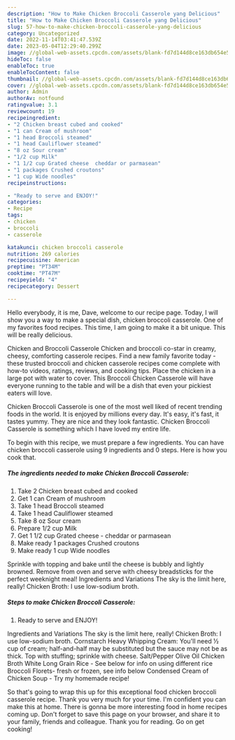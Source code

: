 ```yaml
---
description: "How to Make Chicken Broccoli Casserole yang Delicious"
title: "How to Make Chicken Broccoli Casserole yang Delicious"
slug: 57-how-to-make-chicken-broccoli-casserole-yang-delicious
category: Uncategorized
date: 2022-11-14T03:41:47.539Z
date: 2023-05-04T12:29:40.299Z
image: //global-web-assets.cpcdn.com/assets/blank-fd7d144d8ce163db654e5a02c40b08a2775adb7897d16e4062681dc7e1b2800f.png
hideToc: false
enableToc: true
enableTocContent: false
thumbnail: //global-web-assets.cpcdn.com/assets/blank-fd7d144d8ce163db654e5a02c40b08a2775adb7897d16e4062681dc7e1b2800f.png
cover: //global-web-assets.cpcdn.com/assets/blank-fd7d144d8ce163db654e5a02c40b08a2775adb7897d16e4062681dc7e1b2800f.png
author: Admin
authorAv: notfound
ratingvalue: 3.1
reviewcount: 19
recipeingredient:
- "2 Chicken breast cubed and cooked"
- "1 can Cream of mushroom"
- "1 head Broccoli steamed"
- "1 head Cauliflower steamed"
- "8 oz Sour cream"
- "1/2 cup Milk"
- "1 1/2 cup Grated cheese  cheddar or parmasean"
- "1 packages Crushed croutons"
- "1 cup Wide noodles"
recipeinstructions:

- "Ready to serve and ENJOY!"
categories:
- Recipe
tags:
- chicken
- broccoli
- casserole

katakunci: chicken broccoli casserole 
nutrition: 269 calories
recipecuisine: American
preptime: "PT34M"
cooktime: "PT47M"
recipeyield: "4"
recipecategory: Dessert

---
```



Hello everybody, it is me, Dave, welcome to our recipe page. Today, I will show you a way to make a special dish, chicken broccoli casserole. One of my favorites food recipes. This time, I am going to make it a bit unique. This will be really delicious.

Chicken and Broccoli Casserole Chicken and broccoli co-star in creamy, cheesy, comforting casserole recipes. Find a new family favorite today - these trusted broccoli and chicken casserole recipes come complete with how-to videos, ratings, reviews, and cooking tips. Place the chicken in a large pot with water to cover. This Broccoli Chicken Casserole will have everyone running to the table and will be a dish that even your pickiest eaters will love.

Chicken Broccoli Casserole is one of the most well liked of recent trending foods in the world. It is enjoyed by millions every day. It's easy, it's fast, it tastes yummy. They are nice and they look fantastic. Chicken Broccoli Casserole is something which I have loved my entire life.


To begin with this recipe, we must prepare a few ingredients. You can have chicken broccoli casserole using 9 ingredients and 0 steps. Here is how you cook that.

<!--inarticleads1-->

##### The ingredients needed to make Chicken Broccoli Casserole:

1. Take 2 Chicken breast cubed and cooked
1. Get 1 can Cream of mushroom
1. Take 1 head Broccoli steamed
1. Take 1 head Cauliflower steamed
1. Take 8 oz Sour cream
1. Prepare 1/2 cup Milk
1. Get 1 1/2 cup Grated cheese - cheddar or parmasean
1. Make ready 1 packages Crushed croutons
1. Make ready 1 cup Wide noodles


Sprinkle with topping and bake until the cheese is bubbly and lightly browned. Remove from oven and serve with cheesy breadsticks for the perfect weeknight meal! Ingredients and Variations The sky is the limit here, really! Chicken Broth: I use low-sodium broth. 

<!--inarticleads2-->

##### Steps to make Chicken Broccoli Casserole:


1. Ready to serve and ENJOY!

Ingredients and Variations The sky is the limit here, really! Chicken Broth: I use low-sodium broth. Cornstarch Heavy Whipping Cream: You&#39;ll need ½ cup of cream; half-and-half may be substituted but the sauce may not be as thick. Top with stuffing; sprinkle with cheese. Salt/Pepper Olive Oil Chicken Broth White Long Grain Rice - See below for info on using different rice Broccoli Florets- fresh or frozen, see info below Condensed Cream of Chicken Soup - Try my homemade recipe! 

So that's going to wrap this up for this exceptional food chicken broccoli casserole recipe. Thank you very much for your time. I'm confident you can make this at home. There is gonna be more interesting food in home recipes coming up. Don't forget to save this page on your browser, and share it to your family, friends and colleague. Thank you for reading. Go on get cooking!
